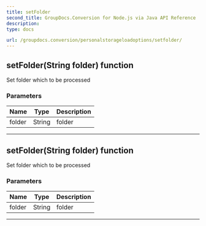 ```yaml
---
title: setFolder
second_title: GroupDocs.Conversion for Node.js via Java API Reference
description: 
type: docs

url: /groupdocs.conversion/personalstorageloadoptions/setfolder/
---
```


## setFolder(String folder)  function
Set folder which to be processed

### Parameters

| Name | Type | Description |
| --- | --- | --- |
| folder | String | folder |


---


## setFolder(String folder)  function
Set folder which to be processed

### Parameters

| Name | Type | Description |
| --- | --- | --- |
| folder | String | folder |


---


